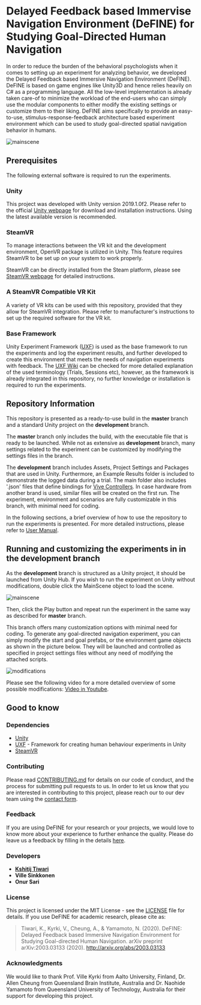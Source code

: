 ﻿# Delayed Feedback based Immervise Navigation Environment (DeFINE) for Studying Goal-Directed Human Navigation

In order to reduce the burden of the behavioral psychologists when it comes to setting up an experiment for analyzing behavior, we developed the Delayed Feedback based Immersive Navigation Environment (DeFINE). DeFINE is based on game engines like Unity3D and hence relies heavily on C# as a programming language. All the low-level implementation is already taken care-of to minimize the workload of the end-users who can simply use the modular components to either modify the existing settings or customize them to their liking. DeFINE aims specifically to provide an easy-to-use, stimulus-response-feedback architecture based experiment environment which can be used
to study goal-directed spatial navigation behavior in humans.

![mainscene](https://gitlab.com/aalto-qut/environment/uploads/0a264fc80f190aba26fc688383463b17/practicerun.gif)

## Prerequisites

The following external software is required to run the experiments.

### Unity

This project was developed with Unity version 2019.1.0f2. Please refer to the official [Unity webpage](https://unity.com/) for download and installation instructions. Using the latest available version is recommended.


### SteamVR

To manage interactions between the VR kit and the development environment, OpenVR package is utilized in Unity. This feature requires SteamVR to be set up on your system to work properly.

SteamVR can be directly installed from the Steam platform, please see [SteamVR webpage](https://steamcommunity.com/steamvr) for detailed instructions.

### A SteamVR Compatible VR Kit

A variety of VR kits can be used with this repository, provided that they allow for SteamVR integration. Please refer to manufacturer's instructions to set up the required software for the VR kit.

### Base Framework

Unity Experiment Framework ([UXF](https://github.com/immersivecognition/unity-experiment-framework)) is used as the base framework to run the experiments and log the experiment results, and further developed to create this environment that meets the needs of navigation experiments with feedback. The [UXF Wiki](https://github.com/immersivecognition/unity-experiment-framework/wiki) can be checked for more detailed explanation of the used terminology (Trials, Sessions etc), however, as the framework is already integrated in this repository, no further knowledge or installation is required to run the experiments.


## Repository Information

This repository is presented as a ready-to-use build in the **master** branch and a standard Unity project on the **development** branch.

The **master** branch only includes the build, with the executable file that is ready to be launched. While not as extensive as **development** branch, many settings related to the experiment can be customized by modifying the settings files in the branch.

The **development** branch includes Assets, Project Settings and Packages that are used in Unity. Furthermore, an Example Results folder is included to demonstrate the logged data during a trial. The main folder also includes '.json' files that define bindings for [Vive Controllers](https://www.vive.com/eu/). In case hardware from another brand is used, similar files will be created on the first run. The experiment, environment and scenarios are fully customizable in this branch, with minimal need for coding. 

In the following sections, a brief overview of how to use the repository to run the experiments is presented. For more detailed instructions, please refer to [User Manual](https://gitlab.com/aalto-qut/environment/blob/master/user_manual.pdf).


## Running and customizing the experiments in in the development branch

As the **development** branch is structured as a Unity project, it should be launched from Unity Hub. If you wish to run the experiment on Unity without modifications, double click the MainScene object to load the scene.

![mainscene](https://gitlab.com/aalto-qut/environment/uploads/1b2cb3fb708344f18d4558a6a3bb23f7/mainscene.PNG)

Then, click the Play button and repeat run the experiment in the same way as described for **master** branch.

This branch offers many customization options with minimal need for coding. To generate any goal-directed navigation experiment, you can simply modify the start and goal prefabs, or the environment game objects as shown in the picture below. They will be launched and controlled as specified in project settings files without any need of modifying the attached scripts. 

![modifications](https://gitlab.com/aalto-qut/environment/uploads/033196bc15a022f08223fc32d3725456/modifications.PNG)


Please see the following video for a more detailed overview of some possible modifications: [Video in Youtube](https://youtu.be/smIp5n9kyAM).

## Good to know

### Dependencies

* [Unity](https://unity.com/)
* [UXF](https://github.com/immersivecognition/unity-experiment-framework) - Framework for creating human behaviour experiments in Unity
* [SteamVR](https://steamcommunity.com/steamvr)


### Contributing

Please read [CONTRIBUTING.md](https://gitlab.com/aalto-qut/environment/blob/development/Contributing.md) for details on our code of conduct, and the process for submitting pull requests to us. In order to let us know that you are interested in contributing to this project, please reach our to our dev team using the [contact form](https://docs.google.com/forms/d/e/1FAIpQLSdYFUWHLymib7pcJrPEvQqEnBj9gJ_MsG9DZJq77wTlphRyRA/viewform?usp=pp_url).

### Feedback
If you are using DeFINE for your research or your projects, we would love to know more about your experience to further enhance the quality. Please do leave us a feedback by filling in the details [here](https://docs.google.com/forms/d/e/1FAIpQLSePMRakyGq_EsM5d0OckcP4IGakRB0sAvihEgg6nckXoHhSgw/viewform?usp=pp_url&entry.260474072=5&entry.845789868=Yes).

### Developers

* [**Kshitij Tiwari**](https://sites.google.com/view/kshitijtiwari/home)
* **Ville Sinkkonen** 
* **Onur Sari**



### License

This project is licensed under the MIT License - see the [LICENSE](LICENSE) file for details.  If you use DeFINE for academic research, please cite as:
>  Tiwari, K., Kyrki, V., Cheung, A., & Yamamoto, N. (2020). DeFINE: Delayed Feedback based Immersive Navigation Environment for Studying Goal-directed Human Navigation.  arXiv preprint arXiv:2003.03133 (2020). http://arxiv.org/abs/2003.03133

### Acknowledgments

We would like to thank Prof. Ville Kyrki  from Aalto University, Finland, Dr. Allen Cheung from Queensland Brain Institute, Australia and Dr. Naohide Yamamoto from Queensland University of Technology, Australia for their support for developing this project.





